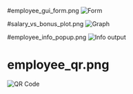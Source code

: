 
#employee_gui_form.png
![Form](https://github.com/user-attachments/assets/1bc91539-1e54-436d-9a2a-5a7fa3eb76b7)


#salary_vs_bonus_plot.png
![Graph ](https://github.com/user-attachments/assets/4114b9c3-1550-41e5-a562-dbb01a7511b2)


#employee_info_popup.png
![Info output](https://github.com/user-attachments/assets/69564b6d-5270-4281-895b-a4979654d588)


#	employee_qr.png
![QR Code](https://github.com/user-attachments/assets/57d0bb9a-d846-4ad0-b2df-5ab2bfeee45a)
